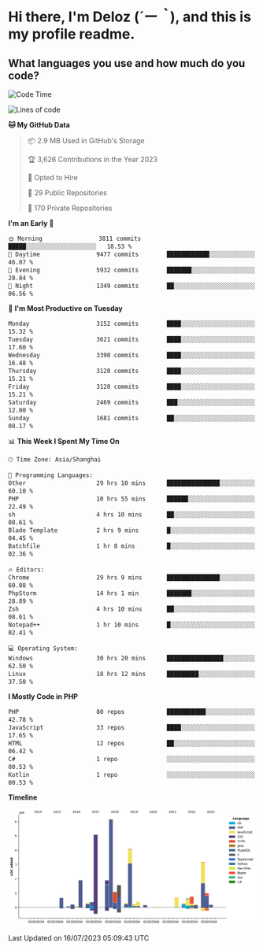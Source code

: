 # **Hi there, I'm Deloz (*´ー｀*), and this is my profile readme.**

## **What languages you use and how much do you code?**

<!--START_SECTION:waka-->
![Code Time](http://img.shields.io/badge/Code%20Time-1%2C914%20hrs%2047%20mins-blue)

![Lines of code](https://img.shields.io/badge/From%20Hello%20World%20I%27ve%20Written-31.3%20million%20lines%20of%20code-blue)

**🐱 My GitHub Data** 

> 📦 2.9 MB Used in GitHub's Storage 
 > 
> 🏆 3,626 Contributions in the Year 2023
 > 
> 💼 Opted to Hire
 > 
> 📜 29 Public Repositories 
 > 
> 🔑 170 Private Repositories 
 > 
**I'm an Early 🐤** 

```text
🌞 Morning                3811 commits        █████░░░░░░░░░░░░░░░░░░░░   18.53 % 
🌆 Daytime                9477 commits        ████████████░░░░░░░░░░░░░   46.07 % 
🌃 Evening                5932 commits        ███████░░░░░░░░░░░░░░░░░░   28.84 % 
🌙 Night                  1349 commits        ██░░░░░░░░░░░░░░░░░░░░░░░   06.56 % 
```
📅 **I'm Most Productive on Tuesday** 

```text
Monday                   3152 commits        ████░░░░░░░░░░░░░░░░░░░░░   15.32 % 
Tuesday                  3621 commits        ████░░░░░░░░░░░░░░░░░░░░░   17.60 % 
Wednesday                3390 commits        ████░░░░░░░░░░░░░░░░░░░░░   16.48 % 
Thursday                 3128 commits        ████░░░░░░░░░░░░░░░░░░░░░   15.21 % 
Friday                   3128 commits        ████░░░░░░░░░░░░░░░░░░░░░   15.21 % 
Saturday                 2469 commits        ███░░░░░░░░░░░░░░░░░░░░░░   12.00 % 
Sunday                   1681 commits        ██░░░░░░░░░░░░░░░░░░░░░░░   08.17 % 
```


📊 **This Week I Spent My Time On** 

```text
🕑︎ Time Zone: Asia/Shanghai

💬 Programming Languages: 
Other                    29 hrs 10 mins      ███████████████░░░░░░░░░░   60.10 % 
PHP                      10 hrs 55 mins      ██████░░░░░░░░░░░░░░░░░░░   22.49 % 
sh                       4 hrs 10 mins       ██░░░░░░░░░░░░░░░░░░░░░░░   08.61 % 
Blade Template           2 hrs 9 mins        █░░░░░░░░░░░░░░░░░░░░░░░░   04.45 % 
Batchfile                1 hr 8 mins         █░░░░░░░░░░░░░░░░░░░░░░░░   02.36 % 

🔥 Editors: 
Chrome                   29 hrs 9 mins       ███████████████░░░░░░░░░░   60.08 % 
PhpStorm                 14 hrs 1 min        ███████░░░░░░░░░░░░░░░░░░   28.89 % 
Zsh                      4 hrs 10 mins       ██░░░░░░░░░░░░░░░░░░░░░░░   08.61 % 
Notepad++                1 hr 10 mins        █░░░░░░░░░░░░░░░░░░░░░░░░   02.41 % 

💻 Operating System: 
Windows                  30 hrs 20 mins      ████████████████░░░░░░░░░   62.50 % 
Linux                    18 hrs 12 mins      █████████░░░░░░░░░░░░░░░░   37.50 % 
```

**I Mostly Code in PHP** 

```text
PHP                      80 repos            ███████████░░░░░░░░░░░░░░   42.78 % 
JavaScript               33 repos            ████░░░░░░░░░░░░░░░░░░░░░   17.65 % 
HTML                     12 repos            ██░░░░░░░░░░░░░░░░░░░░░░░   06.42 % 
C#                       1 repo              ░░░░░░░░░░░░░░░░░░░░░░░░░   00.53 % 
Kotlin                   1 repo              ░░░░░░░░░░░░░░░░░░░░░░░░░   00.53 % 
```



**Timeline**

![Lines of Code chart](https://raw.githubusercontent.com/deloz/deloz/main/assets/bar_graph.png)


 Last Updated on 16/07/2023 05:09:43 UTC
<!--END_SECTION:waka-->
